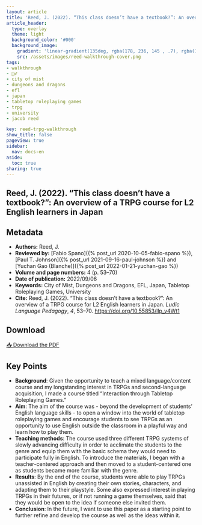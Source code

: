 ```yaml
---
layout: article
title: 'Reed, J. (2022). “This class doesn’t have a textbook?”: An overview of a TRPG course for L2 English learners in Japan'
article_header:
  type: overlay
  theme: light
  background_color: '#000'
  background_image:
    gradient: 'linear-gradient(135deg, rgba(178, 236, 145 , .7), rgba(147, 81, 182, .7))'
    src: /assets/images/reed-walkthrough-cover.png
tags:
- walkthrough
- 🚶‍♂️
- city of mist
- dungeons and dragons
- efl
- japan
- tabletop roleplaying games
- trpg
- university
- jacob reed

key: reed-trpg-walkthrough
show_title: false
pageview: true
sidebar:
  nav: docs-en
aside:
  toc: true
sharing: true
---
```


<head>
<meta name="citation_title" content="'This class doesn’t have a textbook?': An overview of a TRPG course for L2 English learners in Japan">
<meta name="citation_author" content="Jacob, Reed">
<meta name="citation_publication_date" content="2022/09/06">
<meta name="citation_journal_title" content="Ludic Language Pedagogy">
<meta name="citation_volume" content="4">
<meta name="citation_firstpage" content="53">
<meta name="citation_lastpage" content="70">
<meta name="citation_pdf_url" content="https://llpjournal.org/assets/publication-pdfs/reed-trpg-japan-efl-walkthrough.pdf">
</head>


## Reed, J. (2022). “This class doesn’t have a textbook?”: An overview of a TRPG course for L2 English learners in Japan
<!--more-->

## Metadata

- **Authors:** Reed, J.
- **Reviewed by:** [Fabio Spano]({% post_url 2020-10-05-fabio-spano %}), [Paul T. Johnson]({% post_url 2021-09-16-paul-johnson %}) and [Yuchan Gao (Blanche)]({% post_url 2022-01-21-yuchan-gao %})
- **Volume and page numbers:** 4 (p. 53–70)
- **Date of publication:** 2022/09/06
- **Keywords:** City of Mist, Dungeons and Dragons, EFL, Japan, Tabletop Roleplaying Games, University
- **Cite:** Reed, J. (2022). “This class doesn’t have a textbook?”: An overview of a TRPG course for L2 English learners in Japan. *Ludic Language Pedagogy*, *4*, 53–70. https://doi.org/10.55853/llp_v4Wt1

## Download

<a class="button button--action button--rounded button--lg" href="/assets/publication-pdfs/reed-trpg-japan-efl-walkthrough.pdf"><i class="fas fa-file-download"></i> 📥 Download the PDF </a>

## Key Points

- **Background**: Given the opportunity to teach a mixed language/content course and my longstanding interest in TRPGs and second-language acquisition, I made a course titled “Interaction through Tabletop Roleplaying Games.”
- **Aim**: The aim of the course was - beyond the development of students’ English language skills - to open a window into the world of tabletop roleplaying games and encourage students to see TRPGs as an opportunity to use English outside the classroom in a playful way and learn how to play them.
- **Teaching methods**: The course used three different TRPG systems of slowly advancing difficulty in order to acclimate the students to the genre and equip them with the basic schema they would need to participate fully in English. To introduce the materials, I began with a teacher-centered approach and then moved to a student-centered one as students became more familiar with the genre.
- **Results**: By the end of the course, students were able to play TRPGs unassisted in English by creating their own stories, characters, and adapting them to their playstyle. Some also expressed interest in playing TRPGs in their futures, or if not running a game themselves, said that they would be open to the idea if someone else invited them. 
- **Conclusion**: In the future, I want to use this paper as a starting point to further refine and develop the course as well as the ideas within it.
